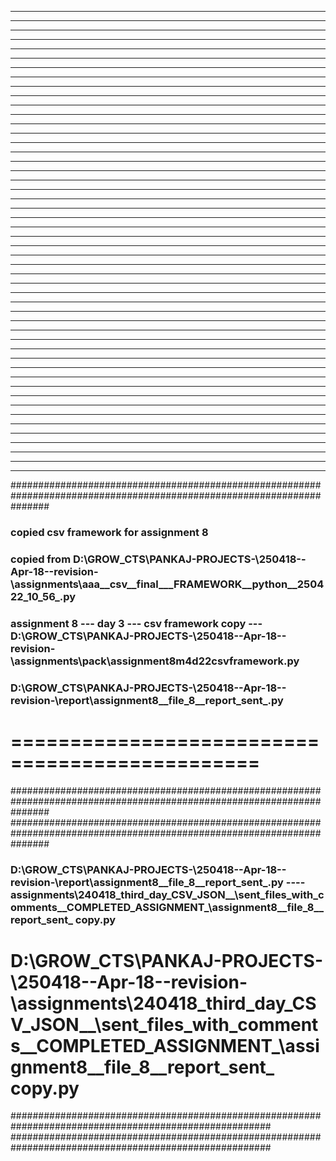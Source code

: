 













---
---
---




---
---
---




---
---
---




---
---
---




---
---
---




---
---
---




---
---
---




---
---
---




---
---
---




---
---
---




---
---
---




---
---
---
---
---
---
---
---
---
---
---
---
---
---
---
---
---

#######################################################################################################################
### copied csv framework for assignment 8
### copied from D:\GROW_CTS\PANKAJ-PROJECTS-\250418--Apr-18--revision-\assignments\aaa__csv__final___FRAMEWORK__python__250422_10_56_.py
### assignment 8 --- day 3 --- csv framework copy --- D:\GROW_CTS\PANKAJ-PROJECTS-\250418--Apr-18--revision-\assignments\pack\assignment8m4d22csvframework.py
### D:\GROW_CTS\PANKAJ-PROJECTS-\250418--Apr-18--revision-\report\assignment8__file_8__report_sent_.py
# ===============================================
#######################################################################################################################
#######################################################################################################################
### D:\GROW_CTS\PANKAJ-PROJECTS-\250418--Apr-18--revision-\report\assignment8__file_8__report_sent_.py ---- assignments\240418_third_day_CSV_JSON__\sent_files_with_comments__COMPLETED_ASSIGNMENT_\assignment8__file_8__report_sent_ copy.py
# D:\GROW_CTS\PANKAJ-PROJECTS-\250418--Apr-18--revision-\assignments\240418_third_day_CSV_JSON__\sent_files_with_comments__COMPLETED_ASSIGNMENT_\assignment8__file_8__report_sent_ copy.py
#######################################################################################################
#######################################################################################################
